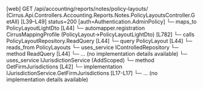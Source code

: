 [web] GET /api/accounting/reports/notes/policy-layouts/  (Cirrus.Api.Controllers.Accounting.Reports.Notes.PolicyLayoutsController.GetAll)  [L39–L49] status=200 [auth=Authentication.AdminPolicy]
  └─ maps_to PolicyLayoutLightDto [L44]
    └─ automapper.registration CirrusMappingProfile (PolicyLayout->PolicyLayoutLightDto) [L782]
  └─ calls PolicyLayoutRepository.ReadQuery [L44]
  └─ query PolicyLayout [L44]
    └─ reads_from PolicyLayouts
  └─ uses_service IControlledRepository<PolicyLayout>
    └─ method ReadQuery [L44]
      └─ ... (no implementation details available)
  └─ uses_service IJurisdictionService (AddScoped)
    └─ method GetFirmJurisdictions [L42]
      └─ implementation IJurisdictionService.GetFirmJurisdictions [L17-L17]
      └─ ... (no implementation details available)

